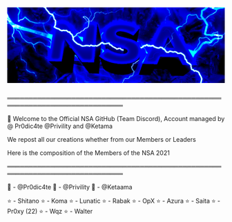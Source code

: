# ![#teamnsa](https://github.com/TeamNSA/TeamNSA/blob/main/banner.png)

═════════════════════════════════════════════════════════════════════════════

👋 Welcome to the Official NSA GitHub (Team Discord), Account managed by @ Pr0dic4te @Privility and @Ketama

We repost all our creations whether from our Members or Leaders

Here is the composition of the Members of the NSA 2021

═════════════════════════════════════════════════════════════════════════════

👑 - @Pr0dic4te
👑 - @Privility
👑 - @Ketaama

⭐ - Shitano
⭐ - Koma
⭐ - Lunatic
⭐ - Rabak
⭐ - OpX
⭐ - Azura
⭐ - Saita
⭐ - Pr0xy (22)
⭐ - Wqz
⭐ - Walter
